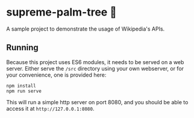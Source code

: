 # supreme-palm-tree 🌴

A sample project to demonstrate the usage of Wikipedia's APIs.

## Running

Because this project uses ES6 modules, it needs to be served on a web server. Either serve the `/src` directory
using your own webserver, or for your convenience, one is provided here:

```
npm install
npm run serve
```

This will run a simple http server on port 8080, and you should be able to access it at `http://127.0.0.1:8080`.
